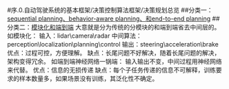 #序.0.自动驾驶系统的基本框架/决策控制算法框架/决策规划总览
##分类一：[sequential planning、behavior-aware planning、和end-to-end planning](https://blog.csdn.net/CV_Autobot/article/details/139016301)
##分类二：[模块化和端到端](https://zhuanlan.zhihu.com/p/713880302)
大意就是分为传统的分模块的和端到端省去中间层的。
如模块化：
输入：lidar\camera\radar
中间算法：perception\localization\planning\control
输出：steering\acceleration\brake
优点：过程可控，方便理解。
缺点：长尾问题不好解决，随着长尾问题的解决，架构变得冗余。
如端到端神经网络一锅端：
输入输出不变，中间过程用神经网络来代替。
优点：信息的无损传递
缺点：每个子任务传递的信息不可解释，训练要求的样本数量多，如果场景没有训练，其泛化性不确定。
